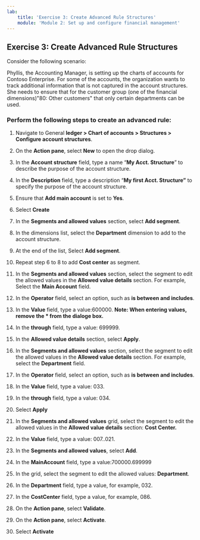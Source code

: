 ```yaml
---
lab:
    title: 'Exercise 3: Create Advanced Rule Structures'
    module: 'Module 2: Set up and configure financial management'
---
```


## Exercise 3: Create Advanced Rule Structures

Consider the following scenario:

Phyllis, the Accounting Manager, is setting up the charts of accounts for Contoso Enterprise. For some of the accounts, the organization wants to track additional information that is not captured in the account structures. She needs to ensure that for the customer group (one of the financial dimensions)"80: Other customers" that only certain departments can be used. 

### Perform the following steps to create an advanced rule: 

1. Navigate to General **ledger &gt; Chart of accounts &gt; Structures &gt; Configure account structures**.

2. On the **Action pane**, select **New** to open the drop dialog.

3. In the **Account structure** field, type a name “**My Acct. Structure**” to describe the purpose of the account structure.

4. In the **Description** field, type a description “**My first Acct. Structure”** to specify the purpose of the account structure.

5. Ensure that **Add main account** is set to **Yes**.

6. Select **Create**

7. In the **Segments and allowed values** section, select **Add segment**.

8. In the dimensions list, select the **Department** dimension to add to the account structure.

9. At the end of the list, Select **Add segment**.

10. Repeat step 6 to 8 to add **Cost center** as segment.

11. In the **Segments and allowed values** section, select the segment to edit the allowed values in the **Allowed value details** section. For example, Select the **Main Account** field.

12. In the **Operator** field, select an option, such as **is between and includes**.

13. In the **Value** field, type a value:600000. **Note: When entering values, remove the * from the dialoge box.**

14. In the **through** field, type a value: 699999.

15. In the **Allowed value details** section, select **Apply**.

16. In the **Segments and allowed values** section, select the segment to edit the allowed values in the **Allowed value details** section. For example, select the **Department** field.

17. In the **Operator** field, select an option, such as **is between and includes**.

18. In the **Value** field, type a value: 033.

19. In the **through** field, type a value: 034.

20. Select **Apply**

21. In the **Segments and allowed values** grid, select the segment to edit the allowed values in the **Allowed value details** section: **Cost Center.**

22. In the **Value** field, type a value: 007..021.

23. In the **Segments and allowed values**, select **Add**.

24. In the **MainAccount** field, type a value:700000.699999

25. In the grid, select the segment to edit the allowed values: **Department**.

26. In the **Department** field, type a value, for example, 032.

27. In the **CostCenter** field, type a value, for example, 086.

28. On the **Action pane**, select **Validate**.

29. On the **Action pane**, select **Activate**.

30. Select **Activate**



